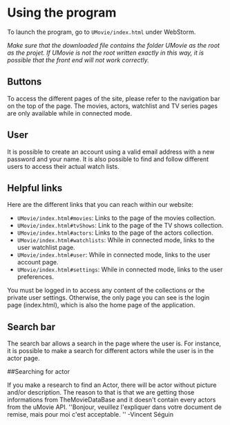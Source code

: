 # Using the program

To launch the program, go to `UMovie/index.html` under WebStorm.

*Make sure that the downloaded file contains the folder UMovie as the root as the projet.
If UMovie is not the root written exactly in this way, it is possible that the front end will not work correctly.*

## Buttons

To access the different pages of the site, please refer to the navigation bar on the top of the page. The movies, actors, watchlist and TV series pages are only available while in connected mode.

## User

It is possible to create an account using a valid email address with a new password and your name. It is also possible to find and follow different users to access their actual watch lists.

## Helpful links

Here are the different links that you can reach within our website:

- `UMovie/index.html#movies`: Links to the page of the movies collection. 
- `UMovie/index.html#tvShows`: Link to the page of the TV shows collection.
- `UMovie/index.html#actors`: Links to the page of the actors collection.
- `UMovie/index.html#watchlists`: While in connected mode, links to the user watchlist page.
- `UMovie/index.html#user`: While in connected mode, links to the user account page.
- `UMovie/index.html#settings`: While in connected mode, links to the user preferences.

You must be logged in to access any content of the collections or the private user settings. Otherwise, the only page you can see is the login page (index.html), which is also the home page of the application.

## Search bar

The search bar allows a search in the page where the user is. For instance, it is possible to make a search for different actors while the user is in the actor page. 

##Searching for actor

If you make a research to find an Actor, there will be actor without picture and/or description. The reason to that is that we are getting those informations from TheMovieDataBase and it doesn't contain every actors from the uMovie API.
''Bonjour, veuillez l'expliquer dans votre document de remise,  mais pour moi c'est acceptable. '' -Vincent Séguin
